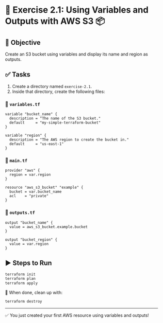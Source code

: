 # 🧪 Exercise 2.1: Using Variables and Outputs with AWS S3 📦

## 🎯 Objective

Create an S3 bucket using variables and display its name and region as outputs.

## ✅ Tasks

1. Create a directory named `exercise-2.1`.
2. Inside that directory, create the following files:

### 📄 `variables.tf`

```hcl
variable "bucket_name" {
  description = "The name of the S3 bucket."
  default     = "my-simple-terraform-bucket"
}

variable "region" {
  description = "The AWS region to create the bucket in."
  default     = "us-east-1"
}
```

### 📄 `main.tf`

```hcl
provider "aws" {
  region = var.region
}

resource "aws_s3_bucket" "example" {
  bucket = var.bucket_name
  acl    = "private"
}
```

### 📄 `outputs.tf`

```hcl
output "bucket_name" {
  value = aws_s3_bucket.example.bucket
}

output "bucket_region" {
  value = var.region
}
```

## ▶️ Steps to Run

```bash
terraform init
terraform plan
terraform apply
```

🧼 When done, clean up with:

```bash
terraform destroy
```

---

✅ You just created your first AWS resource using variables and outputs!
